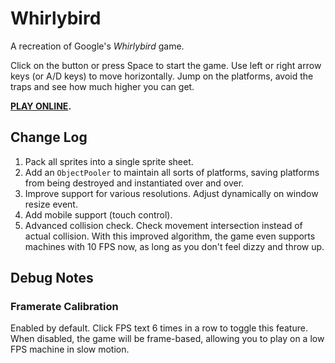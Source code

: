 # Whirlybird

A recreation of Google's *Whirlybird* game.

Click on the button or press Space to start the game. Use left or right arrow keys (or A/D keys) to move horizontally.
Jump on the platforms, avoid the traps and see how much higher you can get.

**[PLAY ONLINE](http://121.4.186.151/whirlybird/).**

## Change Log

1. Pack all sprites into a single sprite sheet.
2. Add an `ObjectPooler` to maintain all sorts of platforms, saving platforms from being destroyed and instantiated over
   and over.
3. Improve support for various resolutions. Adjust dynamically on window resize event.
4. Add mobile support (touch control).
5. Advanced collision check. Check movement intersection instead of actual collision. With this improved algorithm, the
   game even supports machines with 10 FPS now, as long as you don't feel dizzy and throw up.

## Debug Notes

### Framerate Calibration

Enabled by default. Click FPS text 6 times in a row to toggle this feature. When disabled, the game will be frame-based,
allowing you to play on a low FPS machine in slow motion.
